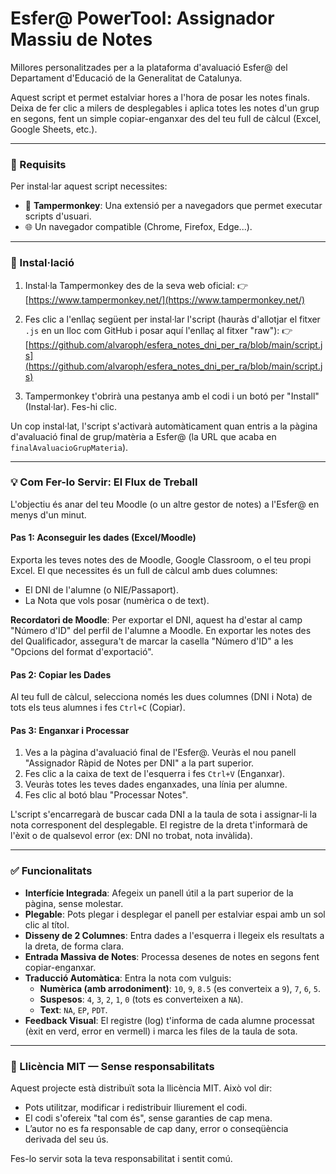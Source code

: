 # Esfer@ PowerTool: Assignador Massiu de Notes

Millores personalitzades per a la plataforma d'avaluació Esfer@ del Departament d'Educació de la Generalitat de Catalunya.

Aquest script et permet estalviar hores a l'hora de posar les notes finals. Deixa de fer clic a milers de desplegables i aplica totes les notes d'un grup en segons, fent un simple copiar-enganxar des del teu full de càlcul (Excel, Google Sheets, etc.).

---

### 🔧 Requisits

Per instal·lar aquest script necessites:

- 🔌 **Tampermonkey**: Una extensió per a navegadors que permet executar scripts d'usuari.
- 🌐 Un navegador compatible (Chrome, Firefox, Edge...).

---

### 🚀 Instal·lació

1.  Instal·la Tampermonkey des de la seva web oficial:
    👉 [https://www.tampermonkey.net/](https://www.tampermonkey.net/)

2.  Fes clic a l'enllaç següent per instal·lar l'script (hauràs d'allotjar el fitxer `.js` en un lloc com GitHub i posar aquí l'enllaç al fitxer "raw"):
    👉  [https://github.com/alvaroph/esfera_notes_dni_per_ra/blob/main/script.js](https://github.com/alvaroph/esfera_notes_dni_per_ra/blob/main/script.js) 

3.  Tampermonkey t'obrirà una pestanya amb el codi i un botó per "Install" (Instal·lar). Fes-hi clic.

Un cop instal·lat, l'script s'activarà automàticament quan entris a la pàgina d'avaluació final de grup/matèria a Esfer@ (la URL que acaba en `finalAvaluacioGrupMateria`).

---

### 💡 Com Fer-lo Servir: El Flux de Treball

L'objectiu és anar del teu Moodle (o un altre gestor de notes) a l'Esfer@ en menys d'un minut.

#### Pas 1: Aconseguir les dades (Excel/Moodle)

Exporta les teves notes des de Moodle, Google Classroom, o el teu propi Excel. El que necessites és un full de càlcul amb dues columnes:

-   El DNI de l'alumne (o NIE/Passaport).
-   La Nota que vols posar (numèrica o de text).

**Recordatori de Moodle**: Per exportar el DNI, aquest ha d'estar al camp "Número d'ID" del perfil de l'alumne a Moodle. En exportar les notes des del Qualificador, assegura't de marcar la casella "Número d'ID" a les "Opcions del format d'exportació".

#### Pas 2: Copiar les Dades

Al teu full de càlcul, selecciona només les dues columnes (DNI i Nota) de tots els teus alumnes i fes `Ctrl+C` (Copiar).

#### Pas 3: Enganxar i Processar

1.  Ves a la pàgina d'avaluació final de l'Esfer@. Veuràs el nou panell "Assignador Ràpid de Notes per DNI" a la part superior.
2.  Fes clic a la caixa de text de l'esquerra i fes `Ctrl+V` (Enganxar).
3.  Veuràs totes les teves dades enganxades, una línia per alumne.
4.  Fes clic al botó blau "Processar Notes".

L'script s'encarregarà de buscar cada DNI a la taula de sota i assignar-li la nota corresponent del desplegable. El registre de la dreta t'informarà de l'èxit o de qualsevol error (ex: DNI no trobat, nota invàlida).

---

### ✅ Funcionalitats

-   **Interfície Integrada**: Afegeix un panell útil a la part superior de la pàgina, sense molestar.
-   **Plegable**: Pots plegar i desplegar el panell per estalviar espai amb un sol clic al títol.
-   **Disseny de 2 Columnes**: Entra dades a l'esquerra i llegeix els resultats a la dreta, de forma clara.
-   **Entrada Massiva de Notes**: Processa desenes de notes en segons fent copiar-enganxar.
-   **Traducció Automàtica**: Entra la nota com vulguis:
    -   **Numèrica (amb arrodoniment)**: `10`, `9`, `8.5` (es converteix a `9`), `7`, `6`, `5`.
    -   **Suspesos**: `4`, `3`, `2`, `1`, `0` (tots es converteixen a `NA`).
    -   **Text**: `NA`, `EP`, `PDT`.
-   **Feedback Visual**: El registre (log) t'informa de cada alumne processat (èxit en verd, error en vermell) i marca les files de la taula de sota.

---

### 📜 Llicència MIT — Sense responsabilitats

Aquest projecte està distribuït sota la llicència MIT.
Això vol dir:

-   Pots utilitzar, modificar i redistribuir lliurement el codi.
-   El codi s'ofereix "tal com és", sense garanties de cap mena.
-   L’autor no es fa responsable de cap dany, error o conseqüència derivada del seu ús.

Fes-lo servir sota la teva responsabilitat i sentit comú.
